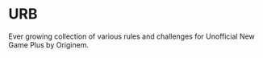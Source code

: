 # URB
Ever growing collection of various rules and challenges for Unofficial New Game Plus by Originem.
